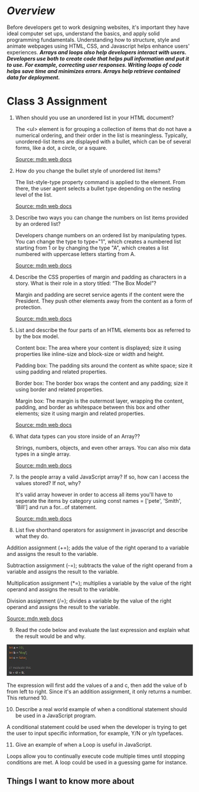 # ***Overview***

Before developers get to work designing websites, it's important they have ideal computer set ups, understand the basics, and apply solid programming fundamentals.  Understanding how to structure, style and animate webpages using HTML, CSS, and Javascript helps enhance users' experiences.  ***Arrays and loops also help developers interact with users.  Developers use both to create code that helps pull information and put it to use.  For example, correcting user responses.  Writing loops of code helps save time and minimizes errors.  Arrays help retrieve contained data for deployment.***

# Class 3 Assignment

1. When should you use an unordered list in your HTML document?

    The \<ul> element is for grouping a collection of items that do not have a numerical ordering, and their order in the list is meaningless. Typically, unordered-list items are displayed with a bullet, which can be of several forms, like a dot, a circle, or a square.

   [Source: mdn web docs](https://developer.mozilla.org/en-US/docs/Web/HTML/Element/ul)

2. How do you change the bullet style of unordered list items?

    The list-style-type property command is applied to the element.  From there, the user agent selects a bullet type depending on the nesting level of the list.

    [Source: mdn web docs](https://developer.mozilla.org/en-US/docs/Web/HTML/Element/ul)

3. Describe two ways you can change the numbers on list items provided by an ordered list?

    Developers change numbers on an ordered list by manipulating types.  You can change the type to type="1", which creates a numbered list starting from 1 or by changing the type "A", which creates a list numbered with uppercase letters starting from A.

    [Source: mdn web docs](https://developer.mozilla.org/en-US/docs/Web/HTML/Element/ol)

4. Describe the CSS properties of margin and padding as characters in a story. What is their role in a story titled: “The Box Model”?

    Margin and padding are secret service agents if the content were the President.  They push other elements away from the content as a form of protection.

   [Source: mdn web docs](https://developer.mozilla.org/en-US/docs/Learn/CSS/Building_blocks/The_box_model)

5. List and describe the four parts of an HTML elements box as referred to by the box model.

    Content box: The area where your content is displayed; size it using properties like inline-size and block-size or width and height.

    Padding box: The padding sits around the content as white space; size it using padding and related properties.

    Border box: The border box wraps the content and any padding; size it using border and related properties.

    Margin box: The margin is the outermost layer, wrapping the content, padding, and border as whitespace between this box and other elements; size it using margin and related properties.

    [Source: mdn web docs](https://developer.mozilla.org/en-US/docs/Learn/CSS/Building_blocks/The_box_model)

6. What data types can you store inside of an Array??

    Strings, numbers, objects, and even other arrays. You can also mix data types in a single array.

    [Source: mdn web docs](https://developer.mozilla.org/en-US/docs/Learn/JavaScript/First_steps/Arrays)

7. Is the people array a valid JavaScript array? If so, how can I access the values stored? If not, why?

    It's valid array however in order to access all items you'll have to seperate the items by category using const names = ['pete', 'Smith', 'Bill'] and run a for...of statement.

    [Source: mdn web docs](https://developer.mozilla.org/en-US/docs/Learn/JavaScript/First_steps/Arrays)

8. List five shorthand operators for assignment in javascript and describe what they do.

Addition assignment (+=); adds the value of the right operand to a variable and assigns the result to the variable.

Subtraction assignment (-=);  subtracts the value of the right operand from a variable and assigns the result to the variable.

Multiplication assignment (*=); multiplies a variable by the value of the right operand and assigns the result to the variable.

  Division assignment (/=); divides a variable by the value of the right operand and assigns the result to the variable.

  [Source: mdn web docs](https://developer.mozilla.org/en-US/docs/Web/JavaScript/Guide/Expressions_and_Operators)

9. Read the code below and evaluate the last expression and explain what the result would be and why.

![codeblock](codeblock.jpg)

The expression will first add the values of a and c, then add the value of b from left to right.  Since it's an addition assignment, it only returns a number.  This returned 10.

10. Describe a real world example of when a conditional statement should be used in a JavaScript program.

A conditional statement could be used when the developer is trying to get the user to input specific information, for example, Y/N or y/n typefaces.

11. Give an example of when a Loop is useful in JavaScript.

Loops allow you to continually execute code multiple times until stopping conditions are met.  A loop could be used in a guessing game for instance.

## Things I want to know more about
